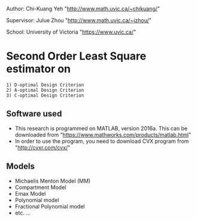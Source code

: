 Author: Chi-Kuang Yeh "http://www.math.uvic.ca/~chikuang/"

Supervisor: Julue Zhou "http://www.math.uvic.ca/~jzhou/"

School: University of Victoria "https://www.uvic.ca/"

# Second Order Least Square estimator on

    1) D-optimal Design Criterion
    2) A-optimal Design Criterion
    3) C-optimal Design Criterion

## Software used

* This research is programmed on MATLAB, version 2016a. This can be downloaded from "https://www.mathworks.com/products/matlab.html"
* In order to use the program, you need to download CVX program from "http://cvxr.com/cvx/"

## Models 

* Michaelis Menton Model (MM)
* Compartment Model
* Emax Model
* Polynomial model
* Fractional Polynomial model
* etc. ...
